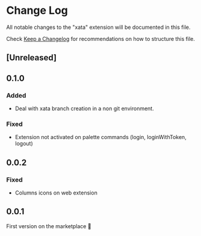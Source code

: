 # Change Log

All notable changes to the "xata" extension will be documented in this file.

Check [Keep a Changelog](http://keepachangelog.com/) for recommendations on how to structure this file.

## [Unreleased]

## 0.1.0

### Added

- Deal with xata branch creation in a non git environment.

### Fixed

- Extension not activated on palette commands (login, loginWithToken, logout)

## 0.0.2

### Fixed

- Columns icons on web extension

## 0.0.1

First version on the marketplace 🎉
